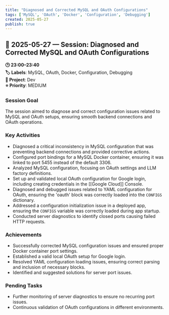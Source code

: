 ```yaml
---
title: "Diagnosed and Corrected MySQL and OAuth Configurations"
tags: ['MySQL', 'OAuth', 'Docker', 'Configuration', 'Debugging']
created: 2025-05-27
publish: true
---
```


## 📅 2025-05-27 — Session: Diagnosed and Corrected MySQL and OAuth Configurations

**🕒 23:00–23:40**  
**🏷️ Labels**: MySQL, OAuth, Docker, Configuration, Debugging  
**📂 Project**: Dev  
**⭐ Priority**: MEDIUM  


### Session Goal
The session aimed to diagnose and correct configuration issues related to MySQL and OAuth setups, ensuring smooth backend connections and OAuth operations.

### Key Activities
- Diagnosed a critical inconsistency in MySQL configuration that was preventing backend connections and provided corrective actions.
- Configured port bindings for a MySQL Docker container, ensuring it was linked to port 5455 instead of the default 3306.
- Analyzed MySQL configuration, focusing on OAuth settings and LLM factory definitions.
- Set up and validated local OAuth configuration for Google login, including creating credentials in the [[Google Cloud]] Console.
- Diagnosed and debugged issues related to YAML configuration for OAuth, ensuring the 'oauth' block was correctly loaded into the `CONFIGS` dictionary.
- Addressed a configuration initialization issue in a deployed app, ensuring the `CONFIGS` variable was correctly loaded during app startup.
- Conducted server diagnostics to identify closed ports causing failed HTTP requests.

### Achievements
- Successfully corrected MySQL configuration issues and ensured proper Docker container port settings.
- Established a valid local OAuth setup for Google login.
- Resolved YAML configuration loading issues, ensuring correct parsing and inclusion of necessary blocks.
- Identified and suggested solutions for server port issues.

### Pending Tasks
- Further monitoring of server diagnostics to ensure no recurring port issues.
- Continuous validation of OAuth configurations in different environments.
